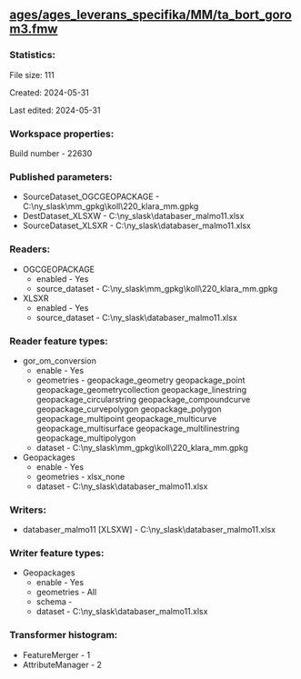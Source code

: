﻿## [ages/ages_leverans_specifika/MM/ta_bort_gorom3.fmw](https://github.com/kicki58/kix_working_dir/blob/master/ages/ages_leverans_specifika/MM/ta_bort_gorom3.fmw)

### Statistics:
File size: 111

Created: 2024-05-31

Last edited: 2024-05-31


### Workspace properties:
Build number    - 22630

### Published parameters:
*  SourceDataset_OGCGEOPACKAGE    -   C:\ny_slask\mm_gpkg\koll\220_klara_mm.gpkg
*  DestDataset_XLSXW    -   C:\ny_slask\databaser_malmo11.xlsx
*  SourceDataset_XLSXR    -   C:\ny_slask\databaser_malmo11.xlsx

### Readers:
*  OGCGEOPACKAGE
    * enabled    -  Yes
    * source_dataset    -   C:\ny_slask\mm_gpkg\koll\220_klara_mm.gpkg
*  XLSXR
    * enabled    -  Yes
    * source_dataset    -   C:\ny_slask\databaser_malmo11.xlsx

### Reader feature types:
*  gor_om_conversion
    * enable - Yes
    * geometries - geopackage_geometry geopackage_point geopackage_geometrycollection geopackage_linestring geopackage_circularstring geopackage_compoundcurve geopackage_curvepolygon geopackage_polygon geopackage_multipoint geopackage_multicurve geopackage_multisurface geopackage_multilinestring geopackage_multipolygon
    * dataset - C:\ny_slask\mm_gpkg\koll\220_klara_mm.gpkg
*  Geopackages
    * enable - Yes
    * geometries - xlsx_none
    * dataset - C:\ny_slask\databaser_malmo11.xlsx


### Writers:
*  databaser_malmo11 [XLSXW]    -   C:\ny_slask\databaser_malmo11.xlsx

### Writer feature types:
*  Geopackages
    * enable - Yes
    * geometries - All
    * schema - 
    * dataset - C:\ny_slask\databaser_malmo11.xlsx

### Transformer histogram:
*  FeatureMerger    -   1
*  AttributeManager    -   2

